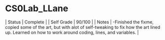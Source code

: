 # CS0Lab_LLane
| Status | Complete |
| Self Grade | 90/100 |
| Notes | -Finished the fixme, copied some of the art, but with alot of self-tweaking to fix how the art lined up. Learned on how to work around coding, lines, and variables. |
